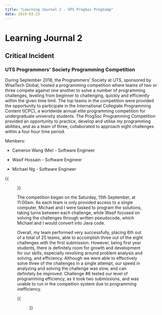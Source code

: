 ```yaml
---
title: "Learning Journal 2 - UTS ProgSoc ProgComp"
date: 2019-03-23
---
```


# Learning Journal 2
## Critical Incident
### UTS Programmers' Society Programming Competition

During September 2018, the Programmers' Society at UTS, sponsored by WiseTech Global, hosted a programming competition where teams of two or three compete against one another to solve a number of programming
challenges, leveling from beginner to challenging, quickly and efficiently within the given time limit. The top teams in the competition were provided the opportunity to participate in the International
Collegiate Programming Content (ICPC), a worldwide annual elite programming competition for undergraduate university students. The ProgSoc Programming Competition provided an opportunity to practice, develop
and utilise my programming abilities, and as a team of three, collaborated to approach eight challenges within a four hour time period.

Members:

- Cameron Wang (Me) - Software Engineer

- Wasif Hossain - Software Engineer

- Michael Ng - Software Engineer

{{<figure src="/img/progsoc_focus_members.jpg" width="384px" height="216px" caption="**Team Members** - Wasif Hossain (Left), Cameron Wang / Me (Center), Michael Ng (Right)">}}

The competition began on the Saturday, 15th September, at 11:00am. As each team is only provided access to a single computer, Michael and I were tasked to program the solutions, taking turns between each challenge, while
Wasif focused on solving the challenges through written pseudocode, which Michael and I would convert into Java code.

Overall, my team performed very successfully, placing 6th out of a total of 25 teams, able to accomplish three out of the eight challenges with the first submission. However, being first year students, there is definitely room
for growth and development for our skills, especially revolving around problem analysis and solving, and efficiency. Although we were able to effectively solve three of the challenges in a single attempt, our speed in analyzing and
solving the challenge was slow, and can definitely be improved. Challenge #6 tested our level of programming efficiency, as it took two submissions, and was unable to run in the compeition system due to programming inefficiency.

{{<figure src="/img/progsoc_progcomp2018_results.jpg" height="700px" width="330px" caption="**Team** - CMW">}}

